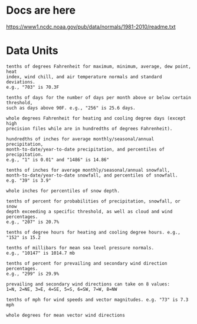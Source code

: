 # Docs are here
https://www1.ncdc.noaa.gov/pub/data/normals/1981-2010/readme.txt


# Data Units


    tenths of degrees Fahrenheit for maximum, minimum, average, dew point, heat 
    index, wind chill, and air temperature normals and standard deviations. 
    e.g., "703" is 70.3F

    tenths of days for the number of days per month above or below certain threshold, 
    such as days above 90F. e.g., "256" is 25.6 days.

    whole degrees Fahrenheit for heating and cooling degree days (except high
    precision files while are in hundredths of degrees Fahrenheit).

    hundredths of inches for average monthly/seasonal/annual precipitation, 
    month-to-date/year-to-date precipitation, and percentiles of precipitation. 
    e.g., "1" is 0.01" and "1486" is 14.86"

    tenths of inches for average monthly/seasonal/annual snowfall, 
    month-to-date/year-to-date snowfall, and percentiles of snowfall. 
    e.g. "39" is 3.9"

    whole inches for percentiles of snow depth.

    tenths of percent for probabilities of precipitation, snowfall, or snow 
    depth exceeding a specific threshold, as well as cloud and wind percentages. 
    e.g., "207" is 20.7%
    
    tenths of degree hours for heating and cooling degree hours. e.g., "152" is 15.2
    
    tenths of millibars for mean sea level pressure normals. 
    e.g., "10147" is 1014.7 mb
    
    tenths of percent for prevailing and secondary wind direction percentages. 
    e.g., "299" is 29.9%
    
    prevailing and secondary wind directions can take on 8 values: 
    1=N, 2=NE, 3=E, 4=SE, 5=S, 6=SW, 7=W, 8=NW
    
    tenths of mph for wind speeds and vector magnitudes. e.g. "73" is 7.3 mph
    
    whole degrees for mean vector wind directions
